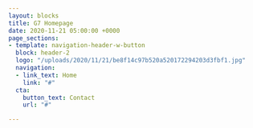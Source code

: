 ```yaml
---
layout: blocks
title: G7 Homepage
date: 2020-11-21 05:00:00 +0000
page_sections:
- template: navigation-header-w-button
  block: header-2
  logo: "/uploads/2020/11/21/be8f14c97b520a520172294203d3fbf1.jpg"
  navigation:
  - link_text: Home
    link: "#"
  cta:
    button_text: Contact
    url: "#"

---
```

